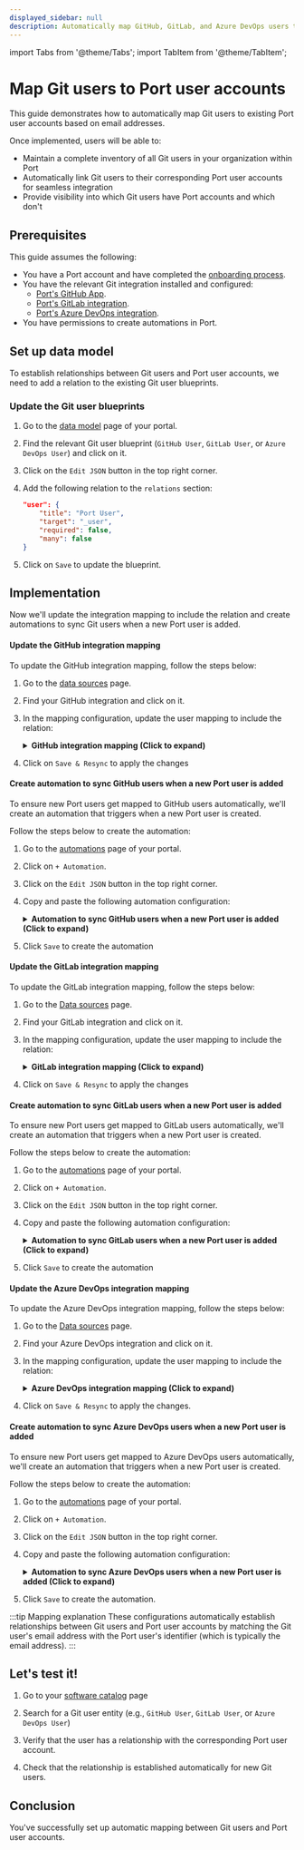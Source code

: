 ```yaml
---
displayed_sidebar: null
description: Automatically map GitHub, GitLab, and Azure DevOps users to their Port user accounts for seamless integration
---
```

import Tabs from '@theme/Tabs';
import TabItem from '@theme/TabItem';

# Map Git users to Port user accounts

This guide demonstrates how to automatically map Git users to existing Port user accounts based on email addresses. 

Once implemented, users will be able to:
- Maintain a complete inventory of all Git users in your organization within Port
- Automatically link Git users to their corresponding Port user accounts for seamless integration
- Provide visibility into which Git users have Port accounts and which don't

## Prerequisites

This guide assumes the following:
- You have a Port account and have completed the [onboarding process](https://docs.port.io/getting-started/overview).
- You have the relevant Git integration installed and configured:
  - [Port's GitHub App](/build-your-software-catalog/sync-data-to-catalog/git/github-exporter/).
  - [Port's GitLab integration](/build-your-software-catalog/sync-data-to-catalog/git/gitlab-exporter/).
  - [Port's Azure DevOps integration](/build-your-software-catalog/sync-data-to-catalog/git/azure-devops-exporter/).
- You have permissions to create automations in Port.

## Set up data model

To establish relationships between Git users and Port user accounts, we need to add a relation to the existing Git user blueprints.

<h3> Update the Git user blueprints</h3>

1. Go to the [data model](https://app.getport.io/settings/data-model) page of your portal.

2. Find the relevant Git user blueprint (`GitHub User`, `GitLab User`, or `Azure DevOps User`) and click on it.

3. Click on the `Edit JSON` button in the top right corner.

4. Add the following relation to the `relations` section:

    ```json showLineNumbers
    "user": {
        "title": "Port User",
        "target": "_user",
        "required": false,
        "many": false
    }
    ```

5. Click on `Save` to update the blueprint.

## Implementation

Now we'll update the integration mapping to include the relation and create automations to sync Git users when a new Port user is added.

<Tabs>
<TabItem value="github" label="GitHub" default>

<h4> Update the GitHub integration mapping</h4>

To update the GitHub integration mapping, follow the steps below:

1. Go to the [data sources](https://app.getport.io/settings/data-sources) page.

2. Find your GitHub integration and click on it.

3. In the mapping configuration, update the user mapping to include the relation:

    <details>
    <summary><b>GitHub integration mapping (Click to expand)</b></summary>

    ```yaml showLineNumbers  
    - kind: user
        selector:
        query: 'true'
        port:
        entity:
            mappings:
            identifier: .login
            title: .login
            blueprint: '"githubUser"'
            properties:
                email: .email
            relations:
                user:
                combinator: '"and"'
                rules:
                    - property: '"$identifier"'
                    operator: '"="'
                    value: .email
    ```

    </details>

4. Click on `Save & Resync` to apply the changes

<h4> Create automation to sync GitHub users when a new Port user is added</h4>

To ensure new Port users get mapped to GitHub users automatically, we'll create an automation that triggers when a new Port user is created.

Follow the steps below to create the automation:

1. Go to the [automations](https://app.getport.io/settings/automations) page of your portal.

2. Click on `+ Automation`.

3. Click on the `Edit JSON` button in the top right corner.

4. Copy and paste the following automation configuration:

    <details>
    <summary><b>Automation to sync GitHub users when a new Port user is added (Click to expand)</b></summary>

    ```json showLineNumbers
    {
    "identifier": "sync_github_user_for_new_port_user",
    "title": "Sync GitHub User for New Port User",
    "description": "Automatically maps GitHub users to newly created Port user accounts",
    "icon": "GitHub",
    "trigger": {
        "type": "automation",
        "event": {
        "type": "ENTITY_CREATED",
        "blueprintIdentifier": "_user"
        },
        "condition": {
        "type": "JQ",
        "expressions": [],
        "combinator": "and"
        }
    },
    "invocationMethod": {
        "type": "WEBHOOK",
        "url": "https://api.getport.io/v1/entities/gitHubUser/{{ .event.diff.after.identifier }}/relations",
        "agent": false,
        "synchronized": true,
        "method": "POST",
        "headers": {
        "Content-Type": "application/json"
        },
        "body": {
        "relations": {
            "user": {
            "identifier": "{{ .event.diff.after.identifier }}"
            }
        }
        }
    },
    "publish": true
    }
    ```

    </details>

5. Click `Save` to create the automation

</TabItem>

<TabItem value="gitlab" label="GitLab">

<h4> Update the GitLab integration mapping</h4>

To update the GitLab integration mapping, follow the steps below:

1. Go to the [Data sources](https://app.getport.io/settings/data-sources) page.

2. Find your GitLab integration and click on it.

3. In the mapping configuration, update the user mapping to include the relation:

    <details>
    <summary><b>GitLab integration mapping (Click to expand)</b></summary>

    ```yaml showLineNumbers
    - kind: member
    selector:
        query: 'true'
    port:
        entity:
        mappings:
            identifier: .username
            title: .name
            blueprint: '"gitlabMember"'
            properties:
            url: .web_url
            state: .state
            email: .email
            locked: .locked
            // highlight-start
            relations:
            user:
                combinator: '"and"'
                rules:
                - property: "$identifier"
                    operator: '"="'
                    value: .email
            // highlight-end
    ```

    </details>

4. Click on `Save & Resync` to apply the changes

<h4> Create automation to sync GitLab users when a new Port user is added</h4>

To ensure new Port users get mapped to GitLab users automatically, we'll create an automation that triggers when a new Port user is created.

Follow the steps below to create the automation:

1. Go to the [automations](https://app.getport.io/settings/automations) page of your portal.

2. Click on `+ Automation`.

3. Click on the `Edit JSON` button in the top right corner.

4. Copy and paste the following automation configuration:

    <details>
    <summary><b>Automation to sync GitLab users when a new Port user is added (Click to expand)</b></summary>

    ```json showLineNumbers
    {
    "identifier": "sync_gitlab_user_for_new_port_user",
    "title": "Sync GitLab User for New Port User",
    "description": "Automatically maps GitLab users to newly created Port user accounts",
    "icon": "GitLab",
    "trigger": {
        "type": "automation",
        "event": {
        "type": "ENTITY_CREATED",
        "blueprintIdentifier": "_user"
        },
        "condition": {
        "type": "JQ",
        "expressions": [],
        "combinator": "and"
        }
    },
    "invocationMethod": {
        "type": "WEBHOOK",
        "url": "https://api.getport.io/v1/entities/gitLabUser/{{ .event.diff.after.identifier }}/relations",
        "agent": false,
        "synchronized": true,
        "method": "POST",
        "headers": {
        "Content-Type": "application/json"
        },
        "body": {
        "relations": {
            "user": {
            "identifier": "{{ .event.diff.after.identifier }}"
            }
        }
        }
    },
    "publish": true
    }
    ```

    </details>

5. Click `Save` to create the automation

</TabItem>

<TabItem value="azuredevops" label="Azure DevOps">

<h4> Update the Azure DevOps integration mapping</h4>

To update the Azure DevOps integration mapping, follow the steps below:

1. Go to the [Data sources](https://app.getport.io/settings/data-sources) page.

2. Find your Azure DevOps integration and click on it.

3. In the mapping configuration, update the user mapping to include the relation:

    <details>
    <summary><b>Azure DevOps integration mapping (Click to expand)</b></summary>

    ```yaml showLineNumbers
    - kind: user
    selector:
        query: 'true'
    port:
        entity:
        mappings:
            identifier: .id
            title: .user.displayName
            blueprint: '"azureDevopsMember"'
            properties:
            url: .user.url
            email: .user.mailAddress
            // highlight-start
            relations:
                user:
                combinator: '"and"'
                rules:
                    - property: "$identifier"
                    operator: '"="'
                    value: .user.mailAddress
                // highlight-end
    ```

    </details>

4. Click on `Save & Resync` to apply the changes.

<h4> Create automation to sync Azure DevOps users when a new Port user is added</h4>

To ensure new Port users get mapped to Azure DevOps users automatically, we'll create an automation that triggers when a new Port user is created.

Follow the steps below to create the automation:

1. Go to the [automations](https://app.getport.io/settings/automations) page of your portal.

2. Click on `+ Automation`.

3. Click on the `Edit JSON` button in the top right corner.

4. Copy and paste the following automation configuration:

    <details>
    <summary><b>Automation to sync Azure DevOps users when a new Port user is added (Click to expand)</b></summary>

    ```json showLineNumbers
    {
    "identifier": "sync_azuredevops_user_for_new_port_user",
    "title": "Sync Azure DevOps User for New Port User",
    "description": "Automatically maps Azure DevOps users to newly created Port user accounts",
    "icon": "AzureDevops",
    "trigger": {
        "type": "automation",
        "event": {
        "type": "ENTITY_CREATED",
        "blueprintIdentifier": "_user"
        },
        "condition": {
        "type": "JQ",
        "expressions": [],
        "combinator": "and"
        }
    },
    "invocationMethod": {
        "type": "WEBHOOK",
        "url": "https://api.getport.io/v1/entities/azureDevopsUser/{{ .event.diff.after.identifier }}/relations",
        "agent": false,
        "synchronized": true,
        "method": "POST",
        "headers": {
        "Content-Type": "application/json",
        },
        "body": {
        "relations": {
            "user": {
            "identifier": "{{ .event.diff.after.identifier }}"
            }
        }
        }
    },
    "publish": true
    }
    ```

    </details>

5. Click `Save` to create the automation.

</TabItem>

</Tabs>

:::tip Mapping explanation
These configurations automatically establish relationships between Git users and Port user accounts by matching the Git user's email address with the Port user's identifier (which is typically the email address).
:::

## Let's test it!

1. Go to your [software catalog](https://app.getport.io/catalog) page

2. Search for a Git user entity (e.g., `GitHub User`, `GitLab User`, or `Azure DevOps User`)

3. Verify that the user has a relationship with the corresponding Port user account.

4. Check that the relationship is established automatically for new Git users.


## Conclusion

You've successfully set up automatic mapping between Git users and Port user accounts.

